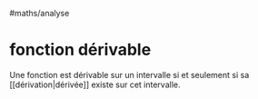 #maths/analyse 
# fonction dérivable

Une fonction est dérivable sur un intervalle si et seulement si sa [[dérivation|dérivée]] existe sur cet intervalle.

